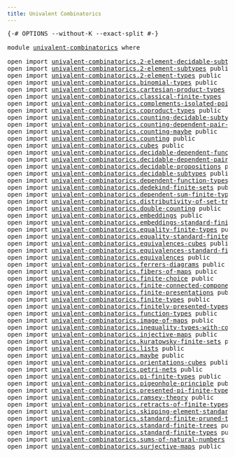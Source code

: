 ```yaml
---
title: Univalent Combinatorics
---
```


<pre class="Agda"><a id="49" class="Symbol">{-#</a> <a id="53" class="Keyword">OPTIONS</a> <a id="61" class="Pragma">--without-K</a> <a id="73" class="Pragma">--exact-split</a> <a id="87" class="Symbol">#-}</a>

<a id="92" class="Keyword">module</a> <a id="99" href="univalent-combinatorics.html" class="Module">univalent-combinatorics</a> <a id="123" class="Keyword">where</a>

<a id="130" class="Keyword">open</a> <a id="135" class="Keyword">import</a> <a id="142" href="univalent-combinatorics.2-element-decidable-subtypes.html" class="Module">univalent-combinatorics.2-element-decidable-subtypes</a> <a id="195" class="Keyword">public</a>
<a id="202" class="Keyword">open</a> <a id="207" class="Keyword">import</a> <a id="214" href="univalent-combinatorics.2-element-subtypes.html" class="Module">univalent-combinatorics.2-element-subtypes</a> <a id="257" class="Keyword">public</a>
<a id="264" class="Keyword">open</a> <a id="269" class="Keyword">import</a> <a id="276" href="univalent-combinatorics.2-element-types.html" class="Module">univalent-combinatorics.2-element-types</a> <a id="316" class="Keyword">public</a>
<a id="323" class="Keyword">open</a> <a id="328" class="Keyword">import</a> <a id="335" href="univalent-combinatorics.binomial-types.html" class="Module">univalent-combinatorics.binomial-types</a> <a id="374" class="Keyword">public</a>
<a id="381" class="Keyword">open</a> <a id="386" class="Keyword">import</a> <a id="393" href="univalent-combinatorics.cartesian-product-types.html" class="Module">univalent-combinatorics.cartesian-product-types</a> <a id="441" class="Keyword">public</a>
<a id="448" class="Keyword">open</a> <a id="453" class="Keyword">import</a> <a id="460" href="univalent-combinatorics.classical-finite-types.html" class="Module">univalent-combinatorics.classical-finite-types</a>
<a id="507" class="Keyword">open</a> <a id="512" class="Keyword">import</a> <a id="519" href="univalent-combinatorics.complements-isolated-points.html" class="Module">univalent-combinatorics.complements-isolated-points</a> <a id="571" class="Keyword">public</a>
<a id="578" class="Keyword">open</a> <a id="583" class="Keyword">import</a> <a id="590" href="univalent-combinatorics.coproduct-types.html" class="Module">univalent-combinatorics.coproduct-types</a> <a id="630" class="Keyword">public</a>
<a id="637" class="Keyword">open</a> <a id="642" class="Keyword">import</a> <a id="649" href="univalent-combinatorics.counting-decidable-subtypes.html" class="Module">univalent-combinatorics.counting-decidable-subtypes</a> <a id="701" class="Keyword">public</a>
<a id="708" class="Keyword">open</a> <a id="713" class="Keyword">import</a> <a id="720" href="univalent-combinatorics.counting-dependent-pair-types.html" class="Module">univalent-combinatorics.counting-dependent-pair-types</a> <a id="774" class="Keyword">public</a>
<a id="781" class="Keyword">open</a> <a id="786" class="Keyword">import</a> <a id="793" href="univalent-combinatorics.counting-maybe.html" class="Module">univalent-combinatorics.counting-maybe</a> <a id="832" class="Keyword">public</a>
<a id="839" class="Keyword">open</a> <a id="844" class="Keyword">import</a> <a id="851" href="univalent-combinatorics.counting.html" class="Module">univalent-combinatorics.counting</a> <a id="884" class="Keyword">public</a>
<a id="891" class="Keyword">open</a> <a id="896" class="Keyword">import</a> <a id="903" href="univalent-combinatorics.cubes.html" class="Module">univalent-combinatorics.cubes</a> <a id="933" class="Keyword">public</a>
<a id="940" class="Keyword">open</a> <a id="945" class="Keyword">import</a> <a id="952" href="univalent-combinatorics.decidable-dependent-function-types.html" class="Module">univalent-combinatorics.decidable-dependent-function-types</a> <a id="1011" class="Keyword">public</a>
<a id="1018" class="Keyword">open</a> <a id="1023" class="Keyword">import</a> <a id="1030" href="univalent-combinatorics.decidable-dependent-pair-types.html" class="Module">univalent-combinatorics.decidable-dependent-pair-types</a> <a id="1085" class="Keyword">public</a>
<a id="1092" class="Keyword">open</a> <a id="1097" class="Keyword">import</a> <a id="1104" href="univalent-combinatorics.decidable-propositions.html" class="Module">univalent-combinatorics.decidable-propositions</a> <a id="1151" class="Keyword">public</a>
<a id="1158" class="Keyword">open</a> <a id="1163" class="Keyword">import</a> <a id="1170" href="univalent-combinatorics.decidable-subtypes.html" class="Module">univalent-combinatorics.decidable-subtypes</a> <a id="1213" class="Keyword">public</a>
<a id="1220" class="Keyword">open</a> <a id="1225" class="Keyword">import</a> <a id="1232" href="univalent-combinatorics.dependent-function-types.html" class="Module">univalent-combinatorics.dependent-function-types</a> <a id="1281" class="Keyword">public</a>
<a id="1288" class="Keyword">open</a> <a id="1293" class="Keyword">import</a> <a id="1300" href="univalent-combinatorics.dedekind-finite-sets.html" class="Module">univalent-combinatorics.dedekind-finite-sets</a> <a id="1345" class="Keyword">public</a>
<a id="1352" class="Keyword">open</a> <a id="1357" class="Keyword">import</a> <a id="1364" href="univalent-combinatorics.dependent-sum-finite-types.html" class="Module">univalent-combinatorics.dependent-sum-finite-types</a> <a id="1415" class="Keyword">public</a>
<a id="1422" class="Keyword">open</a> <a id="1427" class="Keyword">import</a> <a id="1434" href="univalent-combinatorics.distributivity-of-set-truncation-over-finite-products.html" class="Module">univalent-combinatorics.distributivity-of-set-truncation-over-finite-products</a> <a id="1512" class="Keyword">public</a>
<a id="1519" class="Keyword">open</a> <a id="1524" class="Keyword">import</a> <a id="1531" href="univalent-combinatorics.double-counting.html" class="Module">univalent-combinatorics.double-counting</a> <a id="1571" class="Keyword">public</a>
<a id="1578" class="Keyword">open</a> <a id="1583" class="Keyword">import</a> <a id="1590" href="univalent-combinatorics.embeddings.html" class="Module">univalent-combinatorics.embeddings</a> <a id="1625" class="Keyword">public</a>
<a id="1632" class="Keyword">open</a> <a id="1637" class="Keyword">import</a> <a id="1644" href="univalent-combinatorics.embeddings-standard-finite-types.html" class="Module">univalent-combinatorics.embeddings-standard-finite-types</a> <a id="1701" class="Keyword">public</a>
<a id="1708" class="Keyword">open</a> <a id="1713" class="Keyword">import</a> <a id="1720" href="univalent-combinatorics.equality-finite-types.html" class="Module">univalent-combinatorics.equality-finite-types</a> <a id="1766" class="Keyword">public</a>
<a id="1773" class="Keyword">open</a> <a id="1778" class="Keyword">import</a> <a id="1785" href="univalent-combinatorics.equality-standard-finite-types.html" class="Module">univalent-combinatorics.equality-standard-finite-types</a> <a id="1840" class="Keyword">public</a>
<a id="1847" class="Keyword">open</a> <a id="1852" class="Keyword">import</a> <a id="1859" href="univalent-combinatorics.equivalences-cubes.html" class="Module">univalent-combinatorics.equivalences-cubes</a> <a id="1902" class="Keyword">public</a>
<a id="1909" class="Keyword">open</a> <a id="1914" class="Keyword">import</a> <a id="1921" href="univalent-combinatorics.equivalences-standard-finite-types.html" class="Module">univalent-combinatorics.equivalences-standard-finite-types</a> <a id="1980" class="Keyword">public</a>
<a id="1987" class="Keyword">open</a> <a id="1992" class="Keyword">import</a> <a id="1999" href="univalent-combinatorics.equivalences.html" class="Module">univalent-combinatorics.equivalences</a> <a id="2036" class="Keyword">public</a>
<a id="2043" class="Keyword">open</a> <a id="2048" class="Keyword">import</a> <a id="2055" href="univalent-combinatorics.ferrers-diagrams.html" class="Module">univalent-combinatorics.ferrers-diagrams</a> <a id="2096" class="Keyword">public</a>
<a id="2103" class="Keyword">open</a> <a id="2108" class="Keyword">import</a> <a id="2115" href="univalent-combinatorics.fibers-of-maps.html" class="Module">univalent-combinatorics.fibers-of-maps</a> <a id="2154" class="Keyword">public</a>
<a id="2161" class="Keyword">open</a> <a id="2166" class="Keyword">import</a> <a id="2173" href="univalent-combinatorics.finite-choice.html" class="Module">univalent-combinatorics.finite-choice</a> <a id="2211" class="Keyword">public</a>
<a id="2218" class="Keyword">open</a> <a id="2223" class="Keyword">import</a> <a id="2230" href="univalent-combinatorics.finite-connected-components.html" class="Module">univalent-combinatorics.finite-connected-components</a> <a id="2282" class="Keyword">public</a>
<a id="2289" class="Keyword">open</a> <a id="2294" class="Keyword">import</a> <a id="2301" href="univalent-combinatorics.finite-presentations.html" class="Module">univalent-combinatorics.finite-presentations</a> <a id="2346" class="Keyword">public</a>
<a id="2353" class="Keyword">open</a> <a id="2358" class="Keyword">import</a> <a id="2365" href="univalent-combinatorics.finite-types.html" class="Module">univalent-combinatorics.finite-types</a> <a id="2402" class="Keyword">public</a>
<a id="2409" class="Keyword">open</a> <a id="2414" class="Keyword">import</a> <a id="2421" href="univalent-combinatorics.finitely-presented-types.html" class="Module">univalent-combinatorics.finitely-presented-types</a> <a id="2470" class="Keyword">public</a>
<a id="2477" class="Keyword">open</a> <a id="2482" class="Keyword">import</a> <a id="2489" href="univalent-combinatorics.function-types.html" class="Module">univalent-combinatorics.function-types</a> <a id="2528" class="Keyword">public</a>
<a id="2535" class="Keyword">open</a> <a id="2540" class="Keyword">import</a> <a id="2547" href="univalent-combinatorics.image-of-maps.html" class="Module">univalent-combinatorics.image-of-maps</a> <a id="2585" class="Keyword">public</a>
<a id="2592" class="Keyword">open</a> <a id="2597" class="Keyword">import</a> <a id="2604" href="univalent-combinatorics.inequality-types-with-counting.html" class="Module">univalent-combinatorics.inequality-types-with-counting</a> <a id="2659" class="Keyword">public</a>
<a id="2666" class="Keyword">open</a> <a id="2671" class="Keyword">import</a> <a id="2678" href="univalent-combinatorics.injective-maps.html" class="Module">univalent-combinatorics.injective-maps</a> <a id="2717" class="Keyword">public</a>
<a id="2724" class="Keyword">open</a> <a id="2729" class="Keyword">import</a> <a id="2736" href="univalent-combinatorics.kuratowsky-finite-sets.html" class="Module">univalent-combinatorics.kuratowsky-finite-sets</a> <a id="2783" class="Keyword">public</a>
<a id="2790" class="Keyword">open</a> <a id="2795" class="Keyword">import</a> <a id="2802" href="univalent-combinatorics.lists.html" class="Module">univalent-combinatorics.lists</a> <a id="2832" class="Keyword">public</a>
<a id="2839" class="Keyword">open</a> <a id="2844" class="Keyword">import</a> <a id="2851" href="univalent-combinatorics.maybe.html" class="Module">univalent-combinatorics.maybe</a> <a id="2881" class="Keyword">public</a>
<a id="2888" class="Keyword">open</a> <a id="2893" class="Keyword">import</a> <a id="2900" href="univalent-combinatorics.orientations-cubes.html" class="Module">univalent-combinatorics.orientations-cubes</a> <a id="2943" class="Keyword">public</a>
<a id="2950" class="Keyword">open</a> <a id="2955" class="Keyword">import</a> <a id="2962" href="univalent-combinatorics.petri-nets.html" class="Module">univalent-combinatorics.petri-nets</a> <a id="2997" class="Keyword">public</a>
<a id="3004" class="Keyword">open</a> <a id="3009" class="Keyword">import</a> <a id="3016" href="univalent-combinatorics.pi-finite-types.html" class="Module">univalent-combinatorics.pi-finite-types</a> <a id="3056" class="Keyword">public</a>
<a id="3063" class="Keyword">open</a> <a id="3068" class="Keyword">import</a> <a id="3075" href="univalent-combinatorics.pigeonhole-principle.html" class="Module">univalent-combinatorics.pigeonhole-principle</a> <a id="3120" class="Keyword">public</a>
<a id="3127" class="Keyword">open</a> <a id="3132" class="Keyword">import</a> <a id="3139" href="univalent-combinatorics.presented-pi-finite-types.html" class="Module">univalent-combinatorics.presented-pi-finite-types</a> <a id="3189" class="Keyword">public</a>
<a id="3196" class="Keyword">open</a> <a id="3201" class="Keyword">import</a> <a id="3208" href="univalent-combinatorics.ramsey-theory.html" class="Module">univalent-combinatorics.ramsey-theory</a> <a id="3246" class="Keyword">public</a>
<a id="3253" class="Keyword">open</a> <a id="3258" class="Keyword">import</a> <a id="3265" href="univalent-combinatorics.retracts-of-finite-types.html" class="Module">univalent-combinatorics.retracts-of-finite-types</a> <a id="3314" class="Keyword">public</a>
<a id="3321" class="Keyword">open</a> <a id="3326" class="Keyword">import</a> <a id="3333" href="univalent-combinatorics.skipping-element-standard-finite-types.html" class="Module">univalent-combinatorics.skipping-element-standard-finite-types</a> <a id="3396" class="Keyword">public</a>
<a id="3403" class="Keyword">open</a> <a id="3408" class="Keyword">import</a> <a id="3415" href="univalent-combinatorics.standard-finite-pruned-trees.html" class="Module">univalent-combinatorics.standard-finite-pruned-trees</a> <a id="3468" class="Keyword">public</a>
<a id="3475" class="Keyword">open</a> <a id="3480" class="Keyword">import</a> <a id="3487" href="univalent-combinatorics.standard-finite-trees.html" class="Module">univalent-combinatorics.standard-finite-trees</a> <a id="3533" class="Keyword">public</a>
<a id="3540" class="Keyword">open</a> <a id="3545" class="Keyword">import</a> <a id="3552" href="univalent-combinatorics.standard-finite-types.html" class="Module">univalent-combinatorics.standard-finite-types</a> <a id="3598" class="Keyword">public</a>
<a id="3605" class="Keyword">open</a> <a id="3610" class="Keyword">import</a> <a id="3617" href="univalent-combinatorics.sums-of-natural-numbers.html" class="Module">univalent-combinatorics.sums-of-natural-numbers</a> <a id="3665" class="Keyword">public</a>
<a id="3672" class="Keyword">open</a> <a id="3677" class="Keyword">import</a> <a id="3684" href="univalent-combinatorics.surjective-maps.html" class="Module">univalent-combinatorics.surjective-maps</a> <a id="3724" class="Keyword">public</a>
</pre>